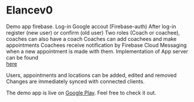 # Elancev0

Demo app firebase.
Log-in Google accout (Firebase-auth)
After log-in register (new user) or confirm (old user)
Two roles (Coach or coachee), coaches can also have a coach
Coaches can add coachees and make appointments
Coachees receive notification by Firebase Cloud Messaging when a new appointment is made with them. Implementation of App server can be found  
[here](https://github.com/pieeet/ao-roc-dev/tree/master/rocdevcursussen/src/main/java/elance)

Users, appointments and locations can be added, edited and removed
Changes are immediately synced with connected clients.

The demo app is live on [Google Play](https://play.google.com/store/apps/details?id=com.rocdev.android.elancev0). Feel free to check it out.
